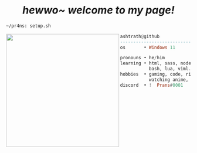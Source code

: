 <h1 align="center">
  <i> hewwo~ welcome to my page! </i>
</h1>


```sh
~/pr4ns: setup.sh
```

<img align="left" src="https://github.com/pr4ns.png" width="308" />

```haskell
ashtrath@github
------------------------------
os       • Windows 11

pronouns • he/him
learning • html, sass, node.js,
           bash, lua, viml.
hobbies  • gaming, code, ricing,
           watching anime, drink coffee.
discord  • !  Prans#0001
```

